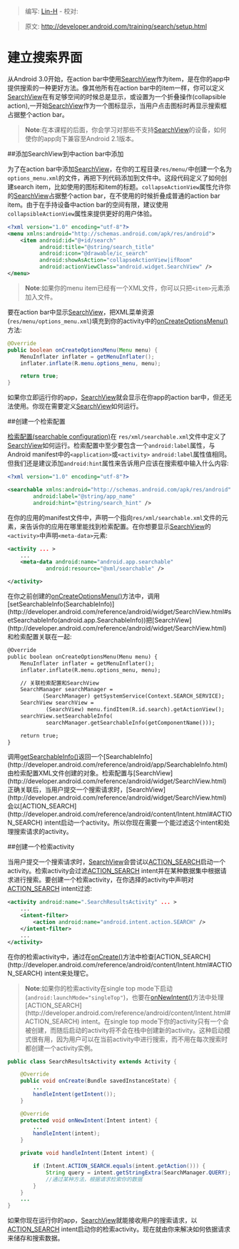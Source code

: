 > 编写: [Lin-H](https://github.com/Lin-H) - 校对: 

> 原文: <http://developer.android.com/training/search/setup.html>

# 建立搜索界面

从Android 3.0开始，在action bar中使用[SearchView](http://developer.android.com/reference/android/widget/SearchView.html)作为item，是在你的app中提供搜索的一种更好方法。像其他所有在action bar中的item一样，你可以定义[SearchView](http://developer.android.com/reference/android/widget/SearchView.html)在有足够空间的时候总是显示，或设置为一个折叠操作(collapsible action),一开始[SearchView](http://developer.android.com/reference/android/widget/SearchView.html)作为一个图标显示，当用户点击图标时再显示搜索框占据整个action bar。

>**Note**:在本课程的后面，你会学习对那些不支持[SearchView](http://developer.android.com/reference/android/widget/SearchView.html)的设备，如何使你的app向下兼容至Android 2.1版本。

##添加SearchView到中action bar中添加

为了在action bar中添加[SearchView](http://developer.android.com/reference/android/widget/SearchView.html)，在你的工程目录`res/menu/`中创建一个名为`options_menu.xml`的文件，再把下列代码添加到文件中。这段代码定义了如何创建search item，比如使用的图标和item的标题。`collapseActionView`属性允许你的[SearchView](http://developer.android.com/reference/android/widget/SearchView.html)占据整个action bar，在不使用的时候折叠成普通的action bar item。由于在手持设备中action bar的空间有限，建议使用`collapsibleActionView`属性来提供更好的用户体验。

```xml
<?xml version="1.0" encoding="utf-8"?>
<menu xmlns:android="http://schemas.android.com/apk/res/android">
    <item android:id="@+id/search"
          android:title="@string/search_title"
          android:icon="@drawable/ic_search"
          android:showAsAction="collapseActionView|ifRoom"
          android:actionViewClass="android.widget.SearchView" />
</menu>
```

>**Note**:如果你的menu item已经有一个XML文件，你可以只把`<item>`元素添加入文件。

要在action bar中显示[SearchView](http://developer.android.com/reference/android/widget/SearchView.html)，把XML菜单资源(`res/menu/options_menu.xml`)填充到你的activity中的[onCreateOptionsMenu()](http://developer.android.com/reference/android/app/Activity.html#onCreateOptionsMenu(android.view.Menu))方法:

```java
@Override
public boolean onCreateOptionsMenu(Menu menu) {
    MenuInflater inflater = getMenuInflater();
    inflater.inflate(R.menu.options_menu, menu);

    return true;
}
```

如果你立即运行你的app，[SearchView](http://developer.android.com/reference/android/widget/SearchView.html)就会显示在你app的action bar中，但还无法使用。你现在需要定义[SearchView](http://developer.android.com/reference/android/widget/SearchView.html)如何运行。

##创建一个检索配置

[检索配置(searchable configuration)](http://developer.android.com/guide/topics/search/searchable-config.html)在 `res/xml/searchable.xml`文件中定义了[SearchView](http://developer.android.com/reference/android/widget/SearchView.html)如何运行。检索配置中至少要包含一个`android:label`属性，与Android manifest中的`<application>`或`<activity>` `android:label`属性值相同。但我们还是建议添加`android:hint`属性来告诉用户应该在搜索框中输入什么内容:

```xml
<?xml version="1.0" encoding="utf-8"?>

<searchable xmlns:android="http://schemas.android.com/apk/res/android"
        android:label="@string/app_name"
        android:hint="@string/search_hint" />
```

在你的应用的manifest文件中，声明一个指向`res/xml/searchable.xml`文件的[<meta-data>](http://developer.android.com/guide/topics/manifest/meta-data-element.html)元素，来告诉你的应用在哪里能找到检索配置。在你想要显示[SearchView](http://developer.android.com/reference/android/widget/SearchView.html)的`<activity>`中声明`<meta-data>`元素:

```xml
<activity ... >
    ...
    <meta-data android:name="android.app.searchable"
            android:resource="@xml/searchable" />

</activity>
```

在你之前创建的[onCreateOptionsMenu()](http://developer.android.com/reference/android/app/Activity.html#onCreateOptionsMenu(android.view.Menu))方法中，调用[setSearchableInfo(SearchableInfo)](http://developer.android.com/reference/android/widget/SearchView.html#setSearchableInfo(android.app.SearchableInfo))把[SearchView](http://developer.android.com/reference/android/widget/SearchView.html)和检索配置关联在一起:

```xml
@Override
public boolean onCreateOptionsMenu(Menu menu) {
    MenuInflater inflater = getMenuInflater();
    inflater.inflate(R.menu.options_menu, menu);

    // 关联检索配置和SearchView
    SearchManager searchManager =
           (SearchManager) getSystemService(Context.SEARCH_SERVICE);
    SearchView searchView =
            (SearchView) menu.findItem(R.id.search).getActionView();
    searchView.setSearchableInfo(
            searchManager.getSearchableInfo(getComponentName()));

    return true;
}
```

调用[getSearchableInfo()](http://developer.android.com/reference/android/app/SearchManager.html#getSearchableInfo(android.content.ComponentName))返回一个[SearchableInfo](http://developer.android.com/reference/android/app/SearchableInfo.html)由检索配置XML文件创建的对象。检索配置与[SearchView](http://developer.android.com/reference/android/widget/SearchView.html)正确关联后，当用户提交一个搜索请求时，[SearchView](http://developer.android.com/reference/android/widget/SearchView.html)会以[ACTION_SEARCH](http://developer.android.com/reference/android/content/Intent.html#ACTION_SEARCH) intent启动一个activity。所以你现在需要一个能过滤这个intent和处理搜索请求的activity。

##创建一个检索activity

当用户提交一个搜索请求时，[SearchView](http://developer.android.com/reference/android/widget/SearchView.html)会尝试以[ACTION_SEARCH](http://developer.android.com/reference/android/content/Intent.html#ACTION_SEARCH)启动一个activity。检索activity会过滤[ACTION_SEARCH](http://developer.android.com/reference/android/content/Intent.html#ACTION_SEARCH) intent并在某种数据集中根据请求进行搜索。要创建一个检索activity，在你选择的activity中声明对[ACTION_SEARCH](http://developer.android.com/reference/android/content/Intent.html#ACTION_SEARCH) intent过滤:

```xml
<activity android:name=".SearchResultsActivity" ... >
    ...
    <intent-filter>
        <action android:name="android.intent.action.SEARCH" />
    </intent-filter>
    ...
</activity>
```

在你的检索activity中，通过在[onCreate()](http://developer.android.com/reference/android/app/Activity.html#onCreate(android.os.Bundle))方法中检查[ACTION_SEARCH](http://developer.android.com/reference/android/content/Intent.html#ACTION_SEARCH) intent来处理它。

>**Note**:如果你的检索activity在single top mode下启动(`android:launchMode="singleTop"`)，也要在[onNewIntent()](http://developer.android.com/reference/android/app/Activity.html#onNewIntent(android.content.Intent))方法中处理[ACTION_SEARCH](http://developer.android.com/reference/android/content/Intent.html#ACTION_SEARCH) intent。在single top mode下你的activity只有一个会被创建，而随后启动的activity将不会在栈中创建新的activity。这种启动模式很有用，因为用户可以在当前activity中进行搜索，而不用在每次搜索时都创建一个activity实例。

```java
public class SearchResultsActivity extends Activity {

    @Override
    public void onCreate(Bundle savedInstanceState) {
        ...
        handleIntent(getIntent());
    }

    @Override
    protected void onNewIntent(Intent intent) {
        ...
        handleIntent(intent);
    }

    private void handleIntent(Intent intent) {

        if (Intent.ACTION_SEARCH.equals(intent.getAction())) {
            String query = intent.getStringExtra(SearchManager.QUERY);
            //通过某种方法，根据请求检索你的数据
        }
    }
    ...
}
```

如果你现在运行你的app，[SearchView](http://developer.android.com/reference/android/widget/SearchView.html)就能接收用户的搜索请求，以[ACTION_SEARCH](http://developer.android.com/reference/android/content/Intent.html#ACTION_SEARCH) intent启动你的检索activity。现在就由你来解决如何依据请求来储存和搜索数据。
